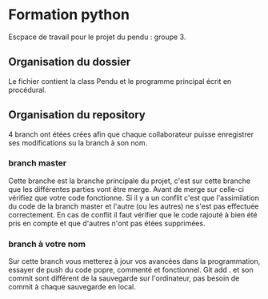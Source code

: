 # Formation python
Escpace de travail pour le projet du pendu : groupe 3.

## Organisation du dossier
Le fichier contient la class Pendu et le programme principal écrit en procédural.
 
 ## Organisation du repository
4 branch ont étées crées afin que chaque collaborateur puisse enregistrer ses modifications su la branch à son nom.
  
  ### branch master
Cette branche est la branche principale du projet, c'est sur cette branche que les différentes parties vont être merge.
Avant de merge sur celle-ci vérifiez que votre code fonctionne.
Si il y a un conflit c'est que l'assimilation du code de la branch master et l'autre (ou les autres) ne s'est pas effectuée correctement.
En cas de conflit il faut vérifier que le code rajouté à bien été pris en compte et que d'autres n'ont pas étées supprimées.
   
   ### branch à votre nom
Sur cette branch vous metterez à jour vos avancées dans la programmation, essayer de push du code popre, commenté et fonctionnel.
Git add . et son commit sont différent de la sauvegarde sur l'ordinateur, pas besoin de commit à chaque sauvegarde en local.



